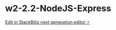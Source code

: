 # w2-2.2-NodeJS-Express

[Edit in StackBlitz next generation editor ⚡️](https://stackblitz.com/~/github.com/vaibhav7000/w2-2.2-NodeJS-Express)